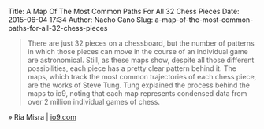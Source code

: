 Title: A Map Of The Most Common Paths For All 32 Chess Pieces
Date: 2015-06-04 17:34
Author: Nacho Cano
Slug: a-map-of-the-most-common-paths-for-all-32-chess-pieces

> There are just 32 pieces on a chessboard, but the number of patterns
> in which those pieces can move in the course of an individual game are
> astronomical. Still, as these maps show, despite all those different
> possibilities, each piece has a pretty clear pattern behind it. The
> maps, which track the most common trajectories of each chess piece,
> are the works of Steve Tung. Tung explained the process behind the
> maps to io9, noting that each map represents condensed data from over
> 2 million individual games of chess.

» Ria Misra | [io9.com][]

  [io9.com]: http://io9.com/a-map-of-the-most-common-paths-for-all-32-chess-pieces-1709011131
    "A Map Of The Most Common Paths For All 32 Chess Pieces"
